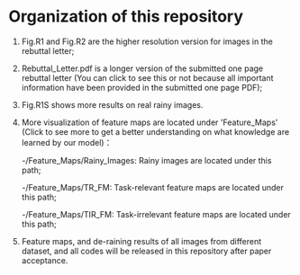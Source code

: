 # Organization of this repository
1. Fig.R1 and Fig.R2 are the higher resolution version for images in the rebuttal letter;
2. Rebuttal_Letter.pdf is a longer version of the submitted one page rebuttal letter (You can click to see this or not because all important information have been provided in the submitted one page PDF);
3. Fig.R1S shows more results on real rainy images.
4. More visualization of feature maps are located under 'Feature_Maps' (Click to see more to get a better understanding on what knowledge are learned by our model)：

	-/Feature_Maps/Rainy_Images: Rainy images are located under this path;
	
	-/Feature_Maps/TR_FM: Task-relevant feature maps are located under this path;
	
	-/Feature_Maps/TIR_FM: Task-irrelevant feature maps are located under this path;
  
5. Feature maps, and de-raining results of all images from different dataset,  and all codes will be released in this repository after paper acceptance.
